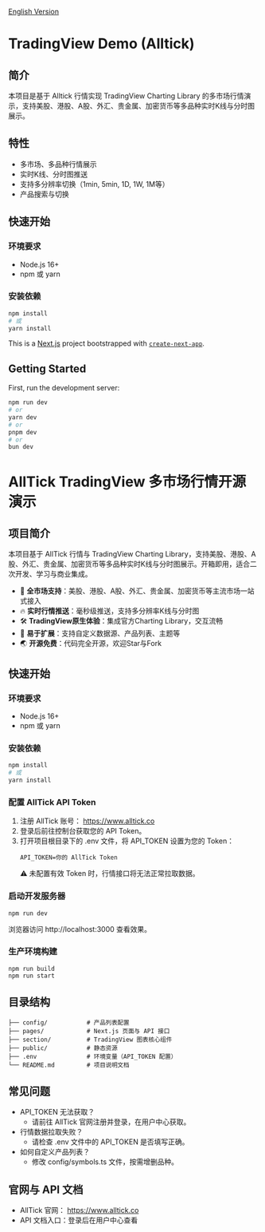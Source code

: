 [English Version](./README.en.md)

# TradingView Demo (Alltick)

## 简介

本项目是基于 Alltick 行情实现 TradingView Charting Library 的多市场行情演示，支持美股、港股、A股、外汇、贵金属、加密货币等多品种实时K线与分时图展示。

## 特性

- 多市场、多品种行情展示
- 实时K线、分时图推送
- 支持多分辨率切换（1min, 5min, 1D, 1W, 1M等）
- 产品搜索与切换

## 快速开始

### 环境要求

- Node.js 16+
- npm 或 yarn

### 安装依赖

```bash
npm install
# 或
yarn install
```

This is a [Next.js](https://nextjs.org) project bootstrapped with [`create-next-app`](https://nextjs.org/docs/pages/api-reference/create-next-app).

## Getting Started

First, run the development server:

```bash
npm run dev
# or
yarn dev
# or
pnpm dev
# or
bun dev
```

# AllTick TradingView 多市场行情开源演示

## 项目简介

本项目基于 AllTick 行情与 TradingView Charting Library，支持美股、港股、A股、外汇、贵金属、加密货币等多品种实时K线与分时图展示。开箱即用，适合二次开发、学习与商业集成。

- 🚀 **全市场支持**：美股、港股、A股、外汇、贵金属、加密货币等主流市场一站式接入
- 🔥 **实时行情推送**：毫秒级推送，支持多分辨率K线与分时图
- 🛠️ **TradingView原生体验**：集成官方Charting Library，交互流畅
- 🧩 **易于扩展**：支持自定义数据源、产品列表、主题等
- 🌏 **开源免费**：代码完全开源，欢迎Star与Fork

## 快速开始

### 环境要求

- Node.js 16+
- npm 或 yarn

### 安装依赖

```bash
npm install
# 或
yarn install
```

### 配置 AllTick API Token

1. 注册 AllTick 账号： https://www.alltick.co
2. 登录后前往控制台获取您的 API Token。
3. 打开项目根目录下的 .env 文件，将 API_TOKEN 设置为您的 Token：
    ```
    API_TOKEN=你的 AllTick Token
    ```
    ⚠️ 未配置有效 Token 时，行情接口将无法正常拉取数据。

### 启动开发服务器

```
npm run dev
```

浏览器访问 http://localhost:3000 查看效果。

### 生产环境构建

```
npm run build
npm run start
```

## 目录结构

```
├── config/           # 产品列表配置
├── pages/            # Next.js 页面与 API 接口
├── section/          # TradingView 图表核心组件
├── public/           # 静态资源
├── .env              # 环境变量（API_TOKEN 配置）
└── README.md         # 项目说明文档
```

## 常见问题

- API_TOKEN 无法获取？
    - 请前往 AllTick 官网注册并登录，在用户中心获取。
- 行情数据拉取失败？
    - 请检查 .env 文件中的 API_TOKEN 是否填写正确。
- 如何自定义产品列表？
    - 修改 config/symbols.ts 文件，按需增删品种。

## 官网与 API 文档

- AllTick 官网： https://www.alltick.co
- API 文档入口：登录后在用户中心查看
